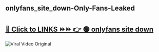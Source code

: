 
 ## onlyfans_site_down-Only-Fans-Leaked

# <h2><a href="https://clipsfans.com/onlyfans_site_down&ref=git">🔗 Click to LINKS ⏩⏩ 👉 🟢 onlyfans site down </a></h2>

<a href="https://clipsfans.com/onlyfans_site_down&ref=git" rel="nofollow" data-target="animated-image.originalLink"><img src="https://i.ibb.co.com/xMMVF88/686577567.gif" alt="Viral Video Original" style="max-width: 100%; display: inline-block;" data-target="animated-image.originalImage"></a>
